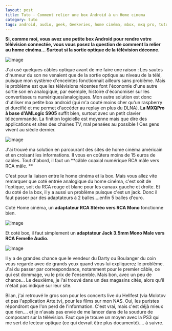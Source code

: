 ```yaml
---
layout: post
title: Tuto - Comment relier une box Android à un Home cinema 
category: tuto
tags: android, audio, geek, Geekeries, home cinéma, mbox, mxq pro, tutoriel, video
---
```

**Si, comme moi, vous avez une petite box Android pour rendre votre télévision connectée, vous vous posez la question de comment la relier au home cinéma... Surtout si la sortie optique de la télévision déconne.**

![image](https://filedn.eu/llqi9IBxlYouGRXYG2xlROb/img/2017/mxqpro.jpg)

J'ai usé quelques câbles optique avant de me faire une raison : Les sautes d'humeur du son ne venaient que de la sortie optique au niveau de la télé, puisque mon système d'enceintes fonctionnait ailleurs sans problème. Mais le problème est que les télévisions récentes font l'économie d'une autre sortie son en analogique, par exemple, histoire d'économiser sur les convertisseurs numériques/analogiques. Mon autre solution est donc d'utiliser ma petite box android (qui m'a couté moins cher qu'un raspberry pi durcifié et me permet d'accéder au replay en plus du DLNA). **La MXQPro à base d'AMLogic S905** suffit bien, surtout avec un petit clavier télécommande. La finition logicielle est moyenne mais que dire des applications et sites des chaines TV, mal pensées au possible ! Ces gens vivent au siècle dernier.

![image](https://filedn.eu/llqi9IBxlYouGRXYG2xlROb/img/2017/rcarca.jpg)

J'ai trouvé ma solution en parcourant des sites de home cinéma américain et en croisant les informations. Il vous en coûtera moins de 15 euros de cables. Tout d'abord, il faut un  **câble coaxial numérique RCA mâle vers RCA mâle. **

C'est pour la liaison entre le home cinéma et la box. Mais vous allez vite remarquer que coté entrée analogique du home cinéma, c'est soit de l'optique, soit du RCA rouge et blanc pour les canaux gauche et droite. Et du coté de la box, il y a aussi un problème puisque c'est un jack. Donc il faut passer par des adaptateurs à 2 balles....enfin 5 balles d'euro.

Coté Home cinéma, un **adaptateur RCA Stéréo vers RCA Mono** fonctionne bien.

![image](https://filedn.eu/llqi9IBxlYouGRXYG2xlROb/img/2017/rcamonostereo.jpg)

Et coté box, il faut simplement un **adaptateur Jack 3.5mm Mono Male vers RCA Femelle Audio.**

![image](https://filedn.eu/llqi9IBxlYouGRXYG2xlROb/img/2017/jackrca.jpg)

Il y a de grandes chance que le vendeur du Darty ou Boulanger du coin vous regarde avec de grands yeux quand vous lui expliquerez le problème. J'ai du passer par correspondance, notamment pour le premier câble, ce qui est dommage, vu le prix de l'ensemble. Mais bon, avec un peu de chance... Le deuxième, je l'ai trouvé dans un des magasins cités, alors qu'il n'était pas indiqué sur leur site.

Bilan, j'ai retrouvé le gros son pour les concerts live du Hellfest (via Molotov et pas l'application Arte.tv), pour les films sur mon NAS. Oui, les puristes répondront que l'on perd de l'information. C'est vrai, mais c'est déjà mieux que rien.... et je n'avais pas envie de me lancer dans de la soudure de composant sur la télévision.  Faut que je trouve un moyen avec la PS3 qui me sert de lecteur optique (ce qui devrait être plus documenté).... à suivre.
